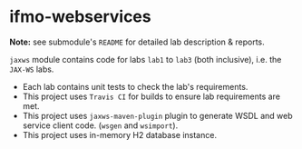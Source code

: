 # ifmo-webservices

**Note:** see submodule's ``README`` for detailed lab description & reports.

``jaxws`` module contains code for labs ``lab1`` to ``lab3`` (both inclusive), i.e. the ``JAX-WS`` labs.

* Each lab contains unit tests to check the lab's requirements.
* This project uses ``Travis CI`` for builds to ensure lab requirements are met.
* This project uses ``jaxws-maven-plugin`` plugin to generate WSDL and web service client code. (``wsgen`` and ``wsimport``).
* This project uses in-memory H2 database instance.


